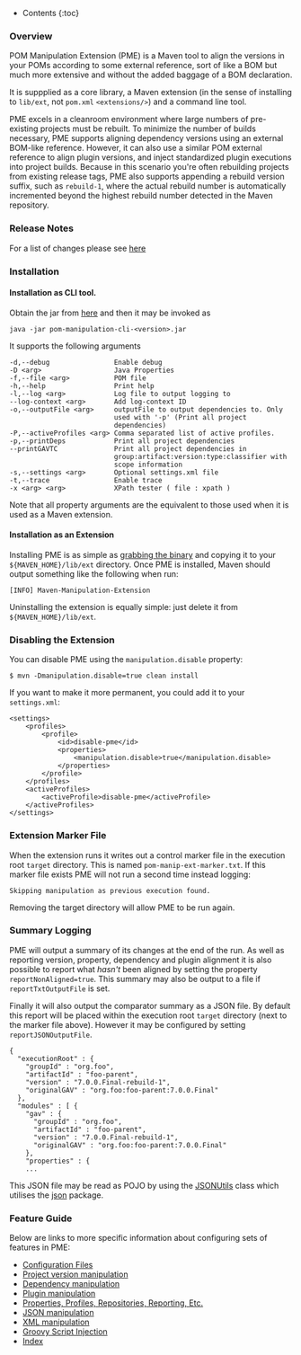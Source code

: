 ---
---

* Contents
{:toc}

### Overview

POM Manipulation Extension (PME) is a Maven tool to align the versions in your POMs according to some external reference, sort of like a BOM but much more extensive and without the added baggage of a BOM declaration.

It is suppplied as a core library, a Maven extension (in the sense of installing to `lib/ext`, not `pom.xml` `<extensions/>`) and a command line tool.

PME excels in a cleanroom environment where large numbers of pre-existing projects must be rebuilt. To minimize the number of builds necessary, PME supports aligning dependency versions using an external BOM-like reference. However, it can also use a similar POM external reference to align plugin versions, and inject standardized plugin executions into project builds. Because in this scenario you're often rebuilding projects from existing release tags, PME also supports appending a rebuild version suffix, such as `rebuild-1`, where the actual rebuild number is automatically incremented beyond the highest rebuild number detected in the Maven repository.

### Release Notes

For a list of changes please see [here](https://github.com/release-engineering/pom-manipulation-ext/releases)

### Installation

#### Installation as CLI tool.

Obtain the jar from [here](http://central.maven.org/maven2/org/commonjava/maven/ext/pom-manipulation-cli) and then it may be invoked as

    java -jar pom-manipulation-cli-<version>.jar

It supports the following arguments

    -d,--debug                Enable debug
    -D <arg>                  Java Properties
    -f,--file <arg>           POM file
    -h,--help                 Print help
    -l,--log <arg>            Log file to output logging to
    --log-context <arg>       Add log-context ID
    -o,--outputFile <arg>     outputFile to output dependencies to. Only
                              used with '-p' (Print all project
                              dependencies)
    -P,--activeProfiles <arg> Comma separated list of active profiles.
    -p,--printDeps            Print all project dependencies
    --printGAVTC              Print all project dependencies in
                              group:artifact:version:type:classifier with
                              scope information
    -s,--settings <arg>       Optional settings.xml file
    -t,--trace                Enable trace
    -x <arg> <arg>            XPath tester ( file : xpath )

Note that all property arguments are the equivalent to those used when it is used as a Maven extension.

#### Installation as an Extension

Installing PME is as simple as [grabbing the binary](http://central.maven.org/maven2/org/commonjava/maven/ext/pom-manipulation-ext) and copying it to your `${MAVEN_HOME}/lib/ext` directory. Once PME is installed, Maven should output something like the following when run:

	[INFO] Maven-Manipulation-Extension

Uninstalling the extension is equally simple: just delete it from `${MAVEN_HOME}/lib/ext`.

### Disabling the Extension

You can disable PME using the `manipulation.disable` property:

	$ mvn -Dmanipulation.disable=true clean install

If you want to make it more permanent, you could add it to your `settings.xml`:

    <settings>
        <profiles>
            <profile>
                <id>disable-pme</id>
                <properties>
                    <manipulation.disable>true</manipulation.disable>
                </properties>
            </profile>
        </profiles>
        <activeProfiles>
            <activeProfile>disable-pme</activeProfile>
        </activeProfiles>
    </settings>

### Extension Marker File

When the extension runs it writes out a control marker file in the execution root `target` directory. This is named `pom-manip-ext-marker.txt`. If this marker file exists PME will not run a second time instead logging:

    Skipping manipulation as previous execution found.

Removing the target directory will allow PME to be run again.

### Summary Logging

PME will output a summary of its changes at the end of the run. As well as reporting version, property, dependency and plugin alignment it is also possible to report what _hasn't_ been aligned by setting the property `reportNonAligned=true`. This summary may also be output to a file if `reportTxtOutputFile` is set.

Finally it will also output the comparator summary as a JSON file. By default this report will be placed within the execution root `target` directory (next to the marker file above). However it may be configured by setting `reportJSONOutputFile`.

    {
      "executionRoot" : {
        "groupId" : "org.foo",
        "artifactId" : "foo-parent",
        "version" : "7.0.0.Final-rebuild-1",
        "originalGAV" : "org.foo:foo-parent:7.0.0.Final"
      },
      "modules" : [ {
        "gav" : {
          "groupId" : "org.foo",
          "artifactId" : "foo-parent",
          "version" : "7.0.0.Final-rebuild-1",
          "originalGAV" : "org.foo:foo-parent:7.0.0.Final"
        },
        "properties" : {
        ...

This JSON file may be read as POJO by using the [JSONUtils](https://github.com/release-engineering/pom-manipulation-ext/blob/master/common/src/main/java/org/commonjava/maven/ext/common/util/JSONUtils.java) class which utilises the [json](https://github.com/release-engineering/pom-manipulation-ext/blob/master/common/src/main/java/org/commonjava/maven/ext/common/json) package.


### Feature Guide

Below are links to more specific information about configuring sets of features in PME:

* [Configuration Files](guide/configuration.html)
* [Project version manipulation](guide/project-version-manip.html)
* [Dependency manipulation](guide/dep-manip.html)
* [Plugin manipulation](guide/plugin-manip.html)
* [Properties, Profiles, Repositories, Reporting, Etc.](guide/misc.html)
* [JSON manipulation](guide/json.html)
* [XML manipulation](guide/xml.html)
* [Groovy Script Injection](guide/groovy.html)
* [Index](guide/property-index.html)
